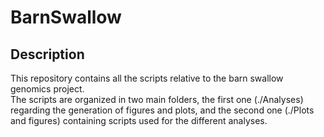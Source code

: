 # BarnSwallow
## Description

This repository contains all the scripts relative to the barn swallow genomics project. <br />
The scripts are organized in two main folders, the first one (./Analyses) regarding the generation of figures and plots, and the second one (./Plots and figures) containing scripts used for the different analyses. <br />

